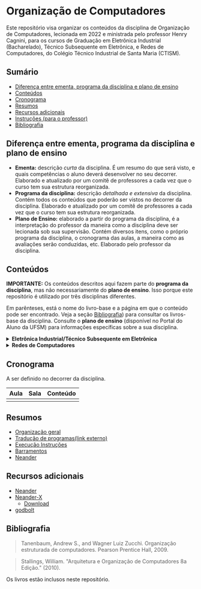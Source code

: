 # Organização de Computadores

Este repositório visa organizar os conteúdos da disciplina de Organização de Computadores, lecionada em 2022 e 
ministrada pelo professor Henry Cagnini, para os cursos de Graduação em Eletrônica Industrial (Bacharelado), Técnico 
Subsequente em Eletrônica, e Redes de Computadores, do Colégio Técnico Industrial de Santa Maria (CTISM).

## Sumário

* [Diferença entre ementa, programa da disciplina e plano de ensino](#diferença-entre-ementa-programa-da-disciplina-e-plano-de-ensino)
* [Conteúdos](#conteúdos)
* [Cronograma](#cronograma)
* [Resumos](#resumos)
* [Recursos adicionais](#recursos-adicionais)
* [Instruções (para o professor)](instruções_professor.md)
* [Bibliografia](#bibliografia)

## Diferença entre ementa, programa da disciplina e plano de ensino

* **Ementa:** descrição _curta_ da disciplina. É um resumo do que será visto, e quais competências o aluno deverá 
  desenvolver no seu decorrer. Elaborado e atualizado por um comitê de professores a cada vez que o curso tem sua 
  estrutura reorganizada. 
* **Programa da disciplina:** descrição _detalhada e extensiva_ da disciplina. Contém todos os conteúdos que poderão ser
  vistos no decorrer da disciplina. Elaborado e atualizado por um comitê de professores a cada vez que o curso tem sua
  estrutura reorganizada.
* **Plano de Ensino:** elaborado a partir do programa da disciplina, é a interpretação do professor da maneira como
  a disciplina deve ser lecionada sob sua supervisão. Contém diversos itens, como o próprio programa da disciplina,
  o cronograma das aulas, a maneira como as avaliações serão conduzidas, etc. Elaborado pelo professor da disciplina.

## Conteúdos

**IMPORTANTE:** Os conteúdos descritos aqui fazem parte do **programa da disciplina**, mas não necessariamente do 
**plano de ensino**. Isso porque este repositório é utilizado por três disciplinas diferentes.

Em parênteses, está o nome do livro-base e a página em que o conteúdo pode ser encontrado. 
Veja a seção [Bibliografia](#Bibliografia)) para consultar os livros-base da disciplina.
Consulte o **plano de ensino** (disponível no Portal do Aluno da UFSM) para informações específicas sobre a sua 
disciplina.

<details>
    <summary><b>Eletrônica Industrial/Técnico Subsequente em Eletrônica</b></summary>

1. **Introdução**
   1. Organização geral (<a href="tanenbaum.pdf#page=20">pp. 1-6</a>)(<a href="stallings.pdf#page=22">Stallings pp. 1-6</a>)
   2. Esquema típico de um microcomputador (<a href="tanenbaum.pdf#page=61">pp. 42-44</a>)
   3. Operação do computador (<a href="tanenbaum.pdf#page=63">pp. 44-47</a>)

2. **Sistemas de numeração e representação**
   1. Números binários, octais, hexadecimais (<a href="tanenbaum.pdf#page=544">pp. 525-530</a>)
   2. Representação de valores negativos (<a href="tanenbaum.pdf#page=550">pp. 531-532</a>)
   3. Aritmética binária (<a href="tanenbaum.pdf#page=551">pp. 532-533</a>)
   4. Ponto flutuante (<a href="tanenbaum.pdf#page=553">Tanenbaum pp. 534-541</a>)<!--(<a href="stallings.pdf#page=283">Stallings pp. 262-275</a>)-->
   5. Códigos de caracteres: ASCII Unicode (<a href="tanenbaum.pdf#page=127">pp. 108-110</a>)

3. **Sistema de memória**
   1. Memória primária (<a href="tanenbaum.pdf#page=76">pp. 57-63</a>)
       1. Memória cache (<a href="tanenbaum.pdf#page=82">pp. 63-66</a>)
   2. Memória secundária (<a href="tanenbaum.pdf#page=86">pp. 67-85</a>)
   3. Hierarquias de Memória (<a href="tanenbaum.pdf#page=86">pp. 67-68</a>)
   4. Organização de memória (<a href="tanenbaum.pdf#page=157">pp. 138-140</a>)
      <!--4. Memória virtual (<a href="tanenbaum.pdf#page=364">pp. 345-365</a>)-->

4. **Sistemas de interconexão**
   1. Estruturas de interconexão <!--(<a href="tanenbaum.pdf#page=506">pp. 487-489</a>)-->(<a href="stallings.pdf#page=83">Stallings pp. 62-63</a>)
   2. Barramentos (<a href="tanenbaum.pdf#page=104">pp. 85-88</a>)

5. **Sistema de entrada e saída**
   1. Dispositivos externos (periféricos) (<a href="tanenbaum.pdf#page=107">pp. 88-99</a>)

6. **Unidade central de processamento**
   1. Interrupção, suspensão, parada e partida (<a href="stallings.pdf#page=477">Stallings pp. 456-461</a>)
   2. Controle do processador (<a href="stallings.pdf#page=482">Stallings pp. 461-465</a>)
      <!--2. Registradores (<a href="tanenbaum.pdf#page=152">pp. 133-137</a>)-->
   3. Unidade Lógica e Aritmética <!--(<a href="tanenbaum.pdf#page=149">Tanenbaum pp. 130-132</a>)-->(<a href="stallings.pdf#page=265">Stallings pp. 244-262</a>)
   4. Unidade de controle (<a href="stallings.pdf#page=477">Stallings pp. 456-466</a>)

7. **Controle microprogramado** (<a href="stallings.pdf#page=495">Stallings pp. 474-504</a>)

</details>

<details>
<summary><b>Redes de Computadores</b></summary>

https://www.inf.pucrs.br/~gustavo/disciplinas/pli/material/paradigmas-aula08.pdf

1. A visão do Software
    1. O compilador.
    2. O montador.
        1. Funções básicas de um montador.
        2. Montadores de duas passagens.
        3. Montadores de uma passagem.
    3. O ligador.
    4. O carregador.
    5. O processo de boot.

2. Linguagem de Máquina (Stallings pp. 287)
    1. Codificação das Instruções.
        1. Estruturas de instruções.
        2. Conjunto de Instruções. 
        3. Modos de endereçamento. (<a href="stallings.pdf#page=345">Stallings pp. 329-335</a>)
        4. Operações condicionais.
        5. Pilhas e subrotinas.
    2. Linguagem de descrição de Arquitetura.
    3. Anatomia de um arquivo executável.

3. Linguagem de Montagem 
   1. Operações e operandos. (<a href="stallings.pdf#page=355">Stallings pp. 339-346</a>)
   2. Instruções Lógicas e Aritméticas. ([Neander/Instruções](neander/README.md#instruções))
   3. Instruções de desvio. ([Neander/Instruções](neander/README.md#instruções))

4. Via de Dados da execução de uma Instrução
   1. Construção de uma via de dados.
   2. Abordagem monociclo.
   3. Abordagem multi-ciclo.
   4. Pipeline. (Stallings pp. 364)

5. Desempenho do Computador
    1. Métricas de desempenho. (<a href="stallings.pdf#page=54">Stallings pp. 38-41</a>)
    2. Benchmarking. (<a href="stallings.pdf#page=57">Stallings pp. 41-44</a>)

6. Arquiteturas Avançadas
    1. Processadores CISC e RISC.
    2. Máquinas escalares.
    3. Máquinas superescalares.
    4. Máquinas VLIW.
    5. Tendências.

</details>

## Cronograma 

A ser definido no decorrer da disciplina.

| Aula |               Sala | Conteúdo |
|-----:|-------------------:|:---------|
|      |                    |          |


## Resumos

* [Organização geral](resumos/organização_geral.md)
* [Tradução de programas(link externo)](https://www.inf.pucrs.br/~gustavo/disciplinas/pli/material/paradigmas-aula08.pdf)
* [Execução Instruções](resumos/execução_instruções.md)
* [Barramentos](resumos/barramentos.md)
* [Neander](neander/README.md)

## Recursos adicionais

* [Neander](http://www.inf.ufrgs.br/arq/wiki/doku.php?id=neander)
* [Neander-X](https://dcc.ufrj.br/~gabriel/neander.php)
    * [Download](https://sourceforge.net/projects/neander-x)
* [godbolt](https://godbolt.org)

## Bibliografia

> Tanenbaum, Andrew S., and Wagner Luiz Zucchi. Organização estruturada de computadores. Pearson Prentice Hall, 2009.

> Stallings, William. "Arquitetura e Organização de Computadores 8a Edição." (2010).

Os livros estão inclusos neste repositório.
